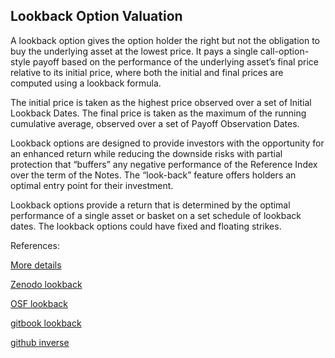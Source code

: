 ## Lookback Option Valuation
   
A lookback option gives the option holder the right but not the obligation to buy the underlying asset at the lowest price. It pays a single call-option-style payoff based on the performance of the underlying asset’s final price relative to its initial price, where both the initial and final prices are computed using a lookback formula.

The initial price is taken as the highest price observed over a set of Initial Lookback Dates. The final price is taken as the maximum of the running cumulative average, observed over a set of Payoff Observation Dates.

Lookback options are designed to provide investors with the opportunity for an enhanced return while reducing the downside risks with partial protection that “buffers” any negative performance of the Reference Index over the term of the Notes. The “look-back” feature offers holders an optimal entry point for their investment.

Lookback options provide a return that is determined by the optimal performance of a single asset or basket on a set schedule of lookback dates. The lookback options could have fixed and
floating strikes.



References:
   
[More details](./EqLookback-10.pdf)     
   
[Zenodo lookback](https://zenodo.org/record/5759630#.YpPdHcPMKUk)
   
[OSF lookback](https://osf.io/my7zq/download)

[gitbook lookback](https://deripricing.gitbook.io/lookback-option-valuation/)

[github inverse](https://github.com/timxiao1203/CallableInverseSwap)


